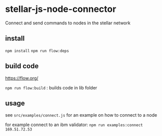 # stellar-js-node-connector

Connect and send commands to nodes in the stellar network

## install
`npm install`
`npm run flow:deps`

## build code
https://flow.org/

`npm run flow:build` : builds code in lib folder

## usage

see `src/examples/connect.js` for an example on how to connect to a node

for example connect to an ibm validator: `npm run examples:connect 169.51.72.53` 